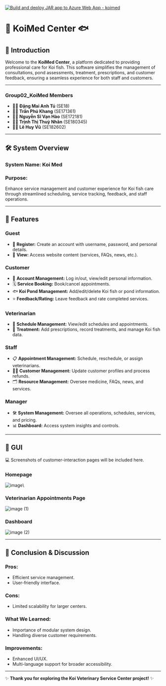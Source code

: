 [![Build and deploy JAR app to Azure Web App - koimed](https://github.com/LeHuyVuu/KoiMed-Center/actions/workflows/main_koimed.yml/badge.svg)](https://github.com/LeHuyVuu/KoiMed-Center/actions/workflows/main_koimed.yml)
# 🌊 **KoiMed Center** 🐟  

## 📝 **Introduction**  
Welcome to the **KoiMed Center**, a platform dedicated to providing professional care for Koi fish. This software simplifies the management of consultations, pond assessments, treatment, prescriptions, and customer feedback, ensuring a seamless experience for both staff and customers.  

---

### **Group02_KoiMed Members**  
- 🧑‍💻 **Đặng Mai Anh Tú** (SE18)  
- 🧑‍💻 **Trần Phú Khang** (SE171361)  
- 🧑‍💻 **Nguyễn Sĩ Vạn Hào** (SE172181)  
- 🧑‍💻 **Trịnh Thị Thuỳ Nhân** (SE180345)  
- 🧑‍💻 **Lê Huy Vũ** (SE182602)  

---

## 🛠️ **System Overview**  

### **System Name:** Koi Med  
### **Purpose:**  
Enhance service management and customer experience for Koi fish care through streamlined scheduling, service tracking, feedback, and staff operations.  

---

## 🧩 **Features**  

### **Guest**  
- 🌟 **Register:** Create an account with username, password, and personal details.  
- 🌟 **View:** Access website content (services, FAQs, news, etc.).  

### **Customer**  
- 🔐 **Account Management:** Log in/out, view/edit personal information.  
- 🗓️ **Service Booking:** Book/cancel appointments.  
- 🐟 **Koi Pond Management:** Add/edit/delete Koi fish or pond information.  
- ⭐ **Feedback/Rating:** Leave feedback and rate completed services.  

### **Veterinarian**  
- 📅 **Schedule Management:** View/edit schedules and appointments.  
- 🏥 **Treatment:** Add prescriptions, record treatments, and manage Koi fish data.  

### **Staff**  
- 📋 **Appointment Management:** Schedule, reschedule, or assign veterinarians.  
- 🧑‍💼 **Customer Management:** Update customer profiles and process refunds.  
- 🗂️ **Resource Management:** Oversee medicine, FAQs, news, and services.  

### **Manager**  
- 🛠️ **System Management:** Oversee all operations, schedules, services, and pricing.  
- 📊 **Dashboard:** Access system insights and controls.  

---

## 🎨 **GUI**  
💻 Screenshots of customer-interaction pages will be included here.  

### Homepage
![image](https://github.com/user-attachments/assets/34cf776d-3592-40cb-8bd8-2a46ea56491d)\

### Veterinarian Appointments Page
![image (1)](https://github.com/user-attachments/assets/1b85d189-91b2-4416-bff1-be94387f9010)

### Dashboard
![image (2)](https://github.com/user-attachments/assets/2116bea7-0e62-4356-af38-f153fdbc4c08)

---

## 🚀 **Conclusion & Discussion**  

### **Pros:**  
- Efficient service management.  
- User-friendly interface.  

### **Cons:**  
- Limited scalability for larger centers.  

### **What We Learned:**  
- Importance of modular system design.  
- Handling diverse customer requirements.  

### **Improvements:**  
- Enhanced UI/UX.  
- Multi-language support for broader accessibility.  

---

✨ **Thank you for exploring the Koi Veterinary Service Center project!** ✨  
